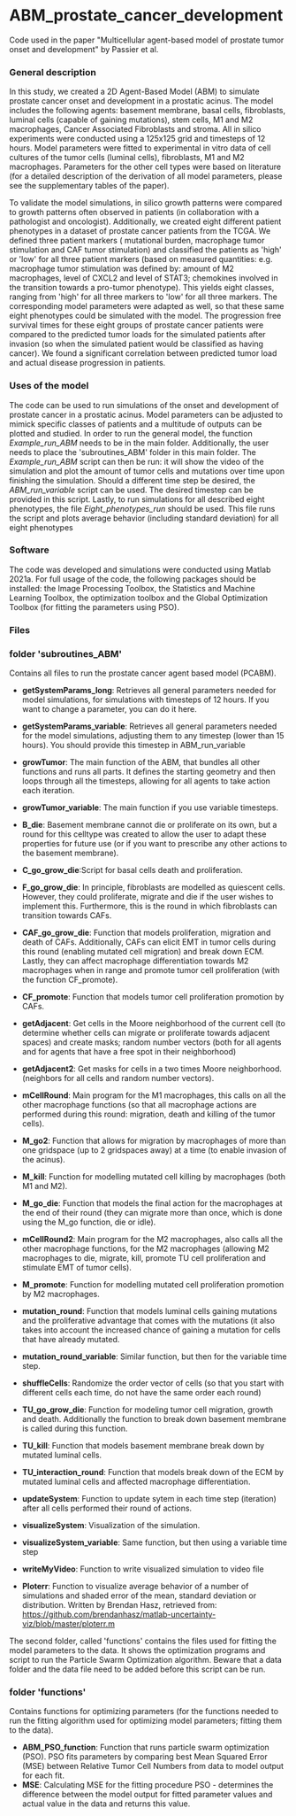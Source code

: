 # ABM_prostate_cancer_development
Code used in the paper "Multicellular agent-based model of prostate tumor onset and development" by Passier et al.

### General description 
In this study, we created a 2D Agent-Based Model (ABM) to simulate prostate cancer onset and development in a prostatic acinus. The model includes the following agents: basement membrane, basal cells, fibroblasts, luminal cells (capable of gaining mutations), stem cells, M1 and M2 macrophages, Cancer Associated Fibroblasts and stroma. All in silico experiments were conducted using a 125x125 grid and timesteps of 12 hours. Model parameters were fitted to experimental in vitro data of cell cultures of the tumor cells (luminal cells), fibroblasts, M1 and M2 macrophages. Parameters for the other cell types were based on literature (for a detailed description of the derivation of all model parameters, please see the supplementary tables of the paper). 

To validate the model simulations, in silico growth patterns were compared to growth patterns often observed in patients (in collaboration with a pathologist and oncologist). Additionally, we created eight different patient phenotypes in a dataset of prostate cancer patients from the TCGA. We defined three patient markers ( mutational burden, macrophage tumor stimulation and CAF tumor stimulation) and classified the patients as 'high' or 'low' for all three patient markers (based on measured quantities: e.g. macrophage tumor stimulation was defined by: amount of M2 macrophages, level of CXCL2 and level of STAT3; chemokines involved in the transition towards a pro-tumor phenotype). This yields eight classes, ranging from 'high' for all three markers to 'low' for all three markers. The corresponding model parameters were adapted as well, so that these same eight phenotypes could be simulated with the model. The progression free survival times for these eight groups of prostate cancer patients were compared to the predicted tumor loads for the simulated patients after invasion (so when the simulated patient would be classified as having cancer). We found a significant correlation between predicted tumor load and actual disease progression in patients.  

### Uses of the model 
The code can be used to run simulations of the onset and development of prostate cancer in a prostatic acinus. Model parameters can be adjusted to mimick specific classes of patients and a multitude of outputs can be plotted and studied. In order to run the general model, the function *Example_run_ABM* needs to be in the main folder. Additionally, the user needs to place the 'subroutines_ABM' folder in this main folder. The *Example_run_ABM* script can then be run: it will show the video of the simulation and plot the amount of tumor cells and mutations over time upon finishing the simulation. Should a different time step be desired, the *ABM_run_variable* script can be used. The desired timestep can be provided in this script. Lastly, to run simulations for all described eight phenotypes, the file *Eight_phenotypes_run* should be used. This file runs the script and plots average behavior (including standard deviation) for all eight phenotypes

### Software 
The code was developed and simulations were conducted using Matlab 2021a. For full usage of the code, the following packages should be installed: the Image Processing Toolbox, the Statistics and Machine Learning Toolbox, the optimization toolbox and the Global Optimization Toolbox (for fitting the parameters using PSO). 

### Files 

### folder 'subroutines_ABM'
Contains all files to run the prostate cancer agent based model (PCABM). 

- **getSystemParams_long**: Retrieves all general parameters needed for model simulations, for simulations with timesteps of 12 hours. If you want to change a parameter, you can do it here. 
- **getSystemParams_variable**: Retrieves all general parameters needed for the model simulations, adjusting them to any timestep (lower than 15 hours). You should provide this timestep in ABM_run_variable

- **growTumor**: The main function of the ABM, that bundles all other functions and runs all parts. It defines the starting geometry and then loops through all the timesteps, allowing for all agents to take action each iteration. 
- **growTumor_variable**: The main function if you use variable timesteps.  

- **B_die**: Basement membrane cannot die or proliferate on its own, but a round for this celltype was created to allow the user to adapt these properties for future use (or if you want to prescribe any other actions to the basement membrane). 

-  **C_go_grow_die**:Script for basal cells death and proliferation.

- **F_go_grow_die**: In principle, fibroblasts are modelled as quiescent cells. However, they could proliferate, migrate and die if the user wishes to implement this. 
Furthermore, this is the round in which fibroblasts can transition towards CAFs. 

- **CAF_go_grow_die**: Function that models proliferation, migration and death of CAFs. Additionally, CAFs can elicit EMT in tumor cells during this round (enabling mutated cell migration) and break down ECM. Lastly, they can affect macrophage differentiation towards M2 macrophages when in range and promote tumor cell proliferation (with the function CF_promote). 

- **CF_promote**: Function that models tumor cell proliferation promotion by CAFs. 

- **getAdjacent**: Get cells in the Moore neighborhood of the current cell (to determine whether cells can migrate or proliferate towards adjacent spaces) and create masks; random number vectors (both for all agents and for agents that have a free spot in their neighborhood)

- **getAdjacent2**: Get masks for cells in a two times Moore neighborhood. (neighbors for all cells and random number vectors). 

- **mCellRound**: Main program for the M1 macrophages, this calls on all the other macrophage functions (so that all macrophage actions are performed during this round: migration, death and killing of the tumor cells).

- **M_go2**: Function that allows for migration by macrophages of more than one gridspace (up to 2 gridspaces away) at a time (to enable invasion of the acinus). 

- **M_kill**: Function for modelling mutated cell killing by macrophages (both M1 and M2). 

- **M_go_die**: Function that models the final action for the macrophages at the end of their round (they can migrate more than once, which is done using the M_go function, die or idle). 

- **mCellRound2**: Main program for the M2 macrophages, also calls all the other macrophage functions, for the M2 macrophages (allowing M2 macrophages to die, migrate, kill, promote TU cell proliferation and stimulate EMT of tumor cells). 

- **M_promote**: Function for modelling mutated cell proliferation promotion by M2 macrophages. 

- **mutation_round**: Function that models luminal cells gaining mutations and the proliferative advantage that comes with the mutations (it also takes into account the increased chance of gaining a mutation for cells that have already mutated. 
- **mutation_round_variable**: Similar function, but then for the variable time step. 

- **shuffleCells**: Randomize the order vector of cells (so that you start with different cells each time, do not have the same order each round)

- **TU_go_grow_die**: Function for modeling tumor cell migration, growth and death.
Additionally the function to break down basement membrane is called during this function. 

- **TU_kill**: Function that models basement membrane break down by mutated luminal cells. 

- **TU_interaction_round**: Function that models break down of the ECM by mutated luminal cells and affected macrophage differentiation. 

- **updateSystem**: Function to update sytem in each time step (iteration) after all cells performed their round of actions.

- **visualizeSystem**: Visualization of the simulation. 
- **visualizeSystem_variable**: Same function, but then using a variable time step

- **writeMyVideo**: Function to write visualized simulation to video file

- **Ploterr**: Function to visualize average behavior of a number of simulations and shaded error of the mean, standard deviation or distribution. 
Written by Brendan Hasz, retrieved from: https://github.com/brendanhasz/matlab-uncertainty-viz/blob/master/ploterr.m 

The second folder, called 'functions' contains the files used for fitting the model parameters to the data. It shows the optimization programs and script to run the Particle Swarm Optimization algorithm. Beware that a data folder and the data file need to be added before this script can be run. 

### folder 'functions'
Contains functions for optimizing parameters (for the functions needed to run the fitting algorithm used for optimizing model parameters; fitting them to the data). 
- **ABM_PSO_function**: Function that runs particle swarm optimization (PSO). PSO fits parameters by comparing best Mean Squared Error (MSE) between Relative Tumor Cell Numbers from data to model output for each fit.
- **MSE**: Calculating MSE for the fitting procedure PSO - determines the difference between the model output for fitted parameter values and actual value in the data and returns this value.
